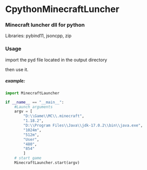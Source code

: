 # CpythonMinecraftLuncher
### Minecraft luncher dll for python

Libraries: pybind11, jsoncpp, zip

### Usage

import the pyd file located in the output directory

then use it.

##### example:

```python
import MinecraftLauncher

if __name__ == "__main__":
    #Launch arguments
    argv = [
        "D:\\Game\\MC\\.minecraft",
        "1.18.2",
        "D:\\Program Files\\Java\\jdk-17.0.2\\bin\\java.exe",
        "1024m",
        "512m",
        "User",
        "480",
        "854"
        ]
    # start game
    MinecraftLauncher.start(argv)
```
